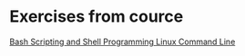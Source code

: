 # Exercises from cource
[Bash Scripting and Shell Programming Linux Command Line](https://www.udemy.com/share/1020oC3@cq2RfPEqOLBXqRXo7-aQ8Z_iVfwCGdsfboHGjgRAeQf6M3NF1Rn8Oj5z9MsHp4iG/)

